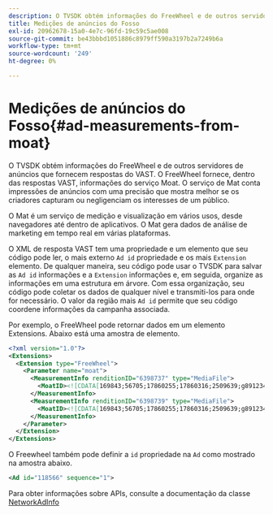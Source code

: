 ```yaml
---
description: O TVSDK obtém informações do FreeWheel e de outros servidores de anúncios que fornecem respostas do VAST. O FreeWheel fornece, dentro das respostas VAST, informações do serviço Moat. O serviço de Mat conta impressões de anúncios com uma precisão que mostra melhor se os criadores capturam ou negligenciam os interesses de um público.
title: Medições de anúncios do Fosso
exl-id: 20962678-15a0-4e7c-96fd-19c59c5ae008
source-git-commit: be43bbbd1051886c8979ff590a3197b2a7249b6a
workflow-type: tm+mt
source-wordcount: '249'
ht-degree: 0%

---
```


# Medições de anúncios do Fosso{#ad-measurements-from-moat}

O TVSDK obtém informações do FreeWheel e de outros servidores de anúncios que fornecem respostas do VAST. O FreeWheel fornece, dentro das respostas VAST, informações do serviço Moat. O serviço de Mat conta impressões de anúncios com uma precisão que mostra melhor se os criadores capturam ou negligenciam os interesses de um público.

O Mat é um serviço de medição e visualização em vários usos, desde navegadores até dentro de aplicativos. O Mat gera dados de análise de marketing em tempo real em várias plataformas.

O XML de resposta VAST tem uma propriedade e um elemento que seu código pode ler, o mais externo `Ad id` propriedade e os mais `Extension` elemento. De qualquer maneira, seu código pode usar o TVSDK para salvar as `Ad id` informações e a `Extension` informações e, em seguida, organize as informações em uma estrutura em árvore. Com essa organização, seu código pode coletar os dados de qualquer nível e transmiti-los para onde for necessário. O valor da região mais `Ad id` permite que seu código coordene informações da campanha associada.

Por exemplo, o FreeWheel pode retornar dados em um elemento Extensions. Abaixo está uma amostra de elemento.

```xml
<?xml version="1.0"?> 
<Extensions> 
  <Extension type="FreeWheel"> 
    <Parameter name="moat"> 
      <MeasurementInfo renditionID="6398737" type="MediaFile"> 
        <MoatID><![CDATA[169843;56705;17860255;17860316;2509639;g8912342;103311138;g436558;530633]]></MoatID> 
      </MeasurementInfo> 
      <MeasurementInfo renditionID="6398739" type="MediaFile"> 
        <MoatID><![CDATA[169843;56705;17860255;17860316;2509639;g8912342;103311138;g436558;530633]]></MoatID> 
      </MeasurementInfo> 
    </Parameter> 
  </Extension> 
</Extensions> 
```

O Freewheel também pode definir a `id` propriedade na `Ad` como mostrado na amostra abaixo.

```xml
<Ad id="118566" sequence="1">
```

Para obter informações sobre APIs, consulte a documentação da classe [NetworkAdInfo](https://help.adobe.com/en_US/primetime/api/psdk/javadoc_2.7/)
